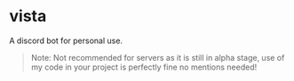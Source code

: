 # vista

A discord bot for personal use.

> Note: Not recommended for servers as it is still in alpha stage, use of my code in your project is perfectly fine no mentions needed! 
